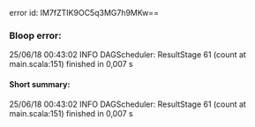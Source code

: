 error id: IM7fZTIK9OC5q3MG7h9MKw==
### Bloop error:

25/06/18 00:43:02 INFO DAGScheduler: ResultStage 61 (count at main.scala:151) finished in 0,007 s
#### Short summary: 

25/06/18 00:43:02 INFO DAGScheduler: ResultStage 61 (count at main.scala:151) finished in 0,007 s